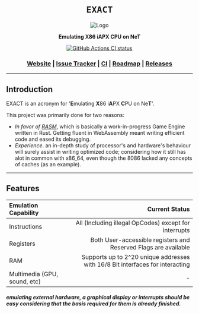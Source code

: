 <div align="center">

  <h1><code>EXACT</code></h1>

  <img src="" alt="Logo">

  <p>
    <strong><b>E</b>mulating <b>X</b>86 i<b>A</b>PX <b>C</b>PU on Ne<b>T</b></strong>
  </p>

  <p>
    <a href="https://github.com/VioletVillain/EXACT/actions"><img alt="GitHub Actions CI status" src="https://github.com/VioletVillain/EXACT/workflows/EXACT/badge.svg"></a>
  </p>

  <h3>
    <a href="https://VioletVillain.github.io/EXACT/">Website</a>
    <span> | </span>
    <a href="https://github.com/VioletVillain/EXACT/issues">Issue Tracker</a>
    <span> | </span>
    <a href="https://github.com/VioletVillain/EXACT/actions">CI</a>
    <span> | </span>
    <a href="https://github.com/VioletVillain/EXACT/projects">Roadmap</a>
    <span> | </span>
    <a href="https://github.com/VioletVillain/EXACT/releases">Releases</a>
  </h3>
  
</div>

***

## Introduction
EXACT is an acronym for '**E**mulating **X**86 i**A**PX **C**PU on Ne**T**'.

This project was primarily done for two reasons:
* *In favor of [RASM](https://github.com/VioletVillain/RASM)*, which is basically a work-in-progress Game Engine written in Rust.  Getting fluent in WebAssembly meant writing efficient code and eased its debugging.
* *Experience*.  an in-depth study of processor's and hardware's behaviour will surely assist in writing optimized code; considering how it still has alot in common with x86_64, even though the 8086 lacked any concepts of caches (as an example).

***

## Features


| Emulation Capability | Current Status |
| :--- | ---: |
| Instructions | All (Including illegal OpCodes) except for interrupts |
| Registers | Both User-accessible registers and Reserved Flags are available|
| RAM | Supports up to 2^20 unique addresses with 16/8 Bit interfaces for interacting |
| Multimedia (GPU, sound, etc) | - |

##### emulating external hardware, a graphical display or interrupts should be easy considering that the basis required for them is already finished.
